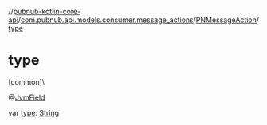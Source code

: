 //[pubnub-kotlin-core-api](../../../index.md)/[com.pubnub.api.models.consumer.message_actions](../index.md)/[PNMessageAction](index.md)/[type](type.md)

# type

[common]\

@[JvmField](https://kotlinlang.org/api/latest/jvm/stdlib/kotlin.jvm/-jvm-field/index.html)

var [type](type.md): [String](https://kotlinlang.org/api/latest/jvm/stdlib/kotlin/-string/index.html)
